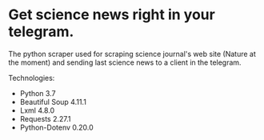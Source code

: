 # Get science news right in your telegram.

The python scraper used for scraping science journal's web site (Nature at the moment) and sending last science news to a client in the telegram. 

Technologies:
- Python 3.7
- Beautiful Soup 4.11.1
- Lxml 4.8.0
- Requests 2.27.1
- Python-Dotenv 0.20.0
